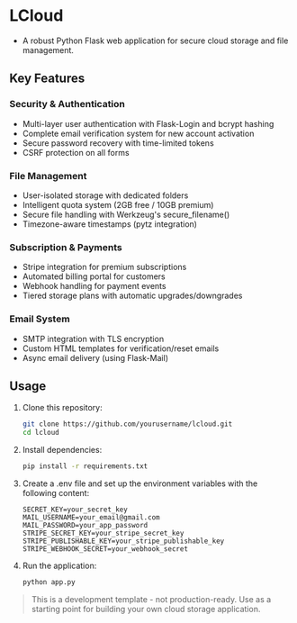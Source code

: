 # LCloud
- A robust Python Flask web application for secure cloud storage and file management.

## Key Features  
### Security & Authentication  
- Multi-layer user authentication with Flask-Login and bcrypt hashing  
- Complete email verification system for new account activation  
- Secure password recovery with time-limited tokens  
- CSRF protection on all forms  

### File Management  
- User-isolated storage with dedicated folders  
- Intelligent quota system (2GB free / 10GB premium)  
- Secure file handling with Werkzeug's secure_filename()  
- Timezone-aware timestamps (pytz integration)  

### Subscription & Payments  
- Stripe integration for premium subscriptions  
- Automated billing portal for customers  
- Webhook handling for payment events  
- Tiered storage plans with automatic upgrades/downgrades  

### Email System  
- SMTP integration with TLS encryption  
- Custom HTML templates for verification/reset emails  
- Async email delivery (using Flask-Mail)  

## Usage
1. Clone this repository:
    ```bash
    git clone https://github.com/yourusername/lcloud.git
    cd lcloud
    ```
2. Install dependencies:
    ```bash
    pip install -r requirements.txt
    ```
3. Create a .env file and set up the environment variables with the following content:
    ```
    SECRET_KEY=your_secret_key
    MAIL_USERNAME=your_email@gmail.com
    MAIL_PASSWORD=your_app_password
    STRIPE_SECRET_KEY=your_stripe_secret_key
    STRIPE_PUBLISHABLE_KEY=your_stripe_publishable_key
    STRIPE_WEBHOOK_SECRET=your_webhook_secret
    ```
4. Run the application:
    ```bash
    python app.py
    ```
    
> This is a development template - not production-ready. Use as a starting point for building your own cloud storage application.
